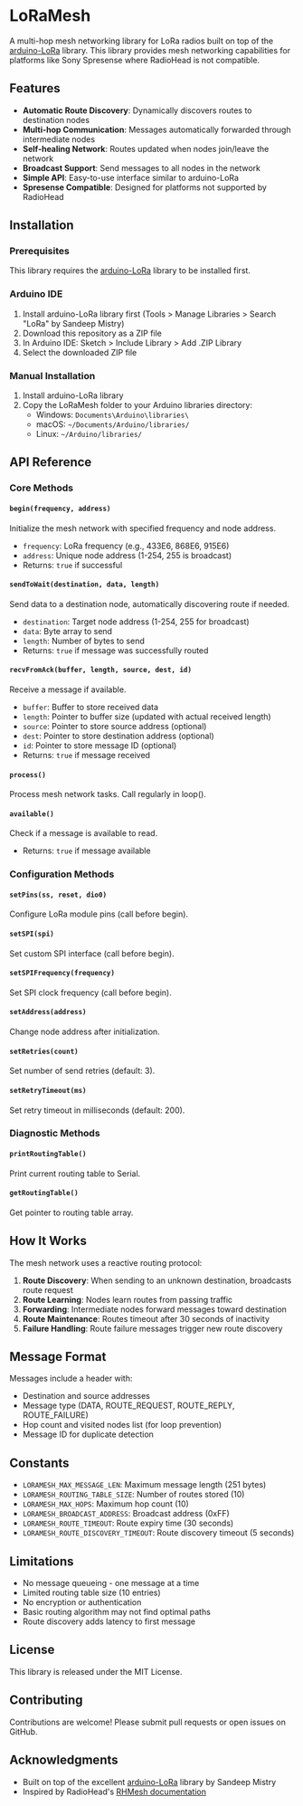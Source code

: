# LoRaMesh

A multi-hop mesh networking library for LoRa radios built on top of the [arduino-LoRa](https://github.com/sandeepmistry/arduino-LoRa) library. This library provides mesh networking capabilities for platforms like Sony Spresense where RadioHead is not compatible.

## Features

- **Automatic Route Discovery**: Dynamically discovers routes to destination nodes
- **Multi-hop Communication**: Messages automatically forwarded through intermediate nodes
- **Self-healing Network**: Routes updated when nodes join/leave the network
- **Broadcast Support**: Send messages to all nodes in the network
- **Simple API**: Easy-to-use interface similar to arduino-LoRa
- **Spresense Compatible**: Designed for platforms not supported by RadioHead

## Installation

### Prerequisites

This library requires the [arduino-LoRa](https://github.com/sandeepmistry/arduino-LoRa) library to be installed first.

### Arduino IDE

1. Install arduino-LoRa library first (Tools > Manage Libraries > Search "LoRa" by Sandeep Mistry)
2. Download this repository as a ZIP file
3. In Arduino IDE: Sketch > Include Library > Add .ZIP Library
4. Select the downloaded ZIP file

### Manual Installation

1. Install arduino-LoRa library
2. Copy the LoRaMesh folder to your Arduino libraries directory:
   - Windows: `Documents\Arduino\libraries\`
   - macOS: `~/Documents/Arduino/libraries/`
   - Linux: `~/Arduino/libraries/`

## API Reference

### Core Methods

#### `begin(frequency, address)`
Initialize the mesh network with specified frequency and node address.
- `frequency`: LoRa frequency (e.g., 433E6, 868E6, 915E6)
- `address`: Unique node address (1-254, 255 is broadcast)
- Returns: `true` if successful

#### `sendToWait(destination, data, length)`
Send data to a destination node, automatically discovering route if needed.
- `destination`: Target node address (1-254, 255 for broadcast)
- `data`: Byte array to send
- `length`: Number of bytes to send
- Returns: `true` if message was successfully routed

#### `recvFromAck(buffer, length, source, dest, id)`
Receive a message if available.
- `buffer`: Buffer to store received data
- `length`: Pointer to buffer size (updated with actual received length)
- `source`: Pointer to store source address (optional)
- `dest`: Pointer to store destination address (optional)
- `id`: Pointer to store message ID (optional)
- Returns: `true` if message received

#### `process()`
Process mesh network tasks. Call regularly in loop().

#### `available()`
Check if a message is available to read.
- Returns: `true` if message available

### Configuration Methods

#### `setPins(ss, reset, dio0)`
Configure LoRa module pins (call before begin).

#### `setSPI(spi)`
Set custom SPI interface (call before begin).

#### `setSPIFrequency(frequency)`
Set SPI clock frequency (call before begin).

#### `setAddress(address)`
Change node address after initialization.

#### `setRetries(count)`
Set number of send retries (default: 3).

#### `setRetryTimeout(ms)`
Set retry timeout in milliseconds (default: 200).

### Diagnostic Methods

#### `printRoutingTable()`
Print current routing table to Serial.

#### `getRoutingTable()`
Get pointer to routing table array.

## How It Works

The mesh network uses a reactive routing protocol:

1. **Route Discovery**: When sending to an unknown destination, broadcasts route request
2. **Route Learning**: Nodes learn routes from passing traffic
3. **Forwarding**: Intermediate nodes forward messages toward destination
4. **Route Maintenance**: Routes timeout after 30 seconds of inactivity
5. **Failure Handling**: Route failure messages trigger new route discovery

## Message Format

Messages include a header with:
- Destination and source addresses
- Message type (DATA, ROUTE_REQUEST, ROUTE_REPLY, ROUTE_FAILURE)
- Hop count and visited nodes list (for loop prevention)
- Message ID for duplicate detection

## Constants

- `LORAMESH_MAX_MESSAGE_LEN`: Maximum message length (251 bytes)
- `LORAMESH_ROUTING_TABLE_SIZE`: Number of routes stored (10)
- `LORAMESH_MAX_HOPS`: Maximum hop count (10)
- `LORAMESH_BROADCAST_ADDRESS`: Broadcast address (0xFF)
- `LORAMESH_ROUTE_TIMEOUT`: Route expiry time (30 seconds)
- `LORAMESH_ROUTE_DISCOVERY_TIMEOUT`: Route discovery timeout (5 seconds)

## Limitations

- No message queueing - one message at a time
- Limited routing table size (10 entries)
- No encryption or authentication
- Basic routing algorithm may not find optimal paths
- Route discovery adds latency to first message

## License

This library is released under the MIT License.

## Contributing

Contributions are welcome! Please submit pull requests or open issues on GitHub.

## Acknowledgments

- Built on top of the excellent [arduino-LoRa](https://github.com/sandeepmistry/arduino-LoRa) library by Sandeep Mistry
- Inspired by RadioHead's [RHMesh documentation](https://www.airspayce.com/mikem/arduino/RadioHead/classRHMesh.html)